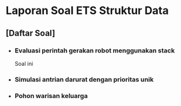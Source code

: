 # Laporan Soal ETS Struktur Data


## [Daftar Soal]

- ### Evaluasi perintah gerakan robot menggunakan stack
  Soal ini 
- ### Simulasi antrian darurat dengan prioritas unik
- ### Pohon warisan keluarga
